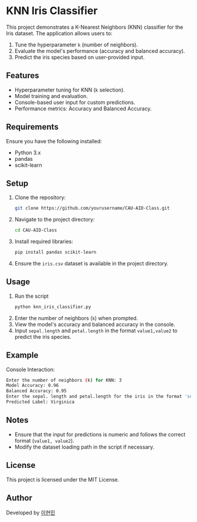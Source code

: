 
# KNN Iris Classifier

This project demonstrates a K-Nearest Neighbors (KNN) classifier for the Iris dataset. The application allows users to:
1. Tune the hyperparameter `k` (number of neighbors).
2. Evaluate the model's performance (accuracy and balanced accuracy).
3. Predict the iris species based on user-provided input.

## Features
- Hyperparameter tuning for KNN (`k` selection).
- Model training and evaluation.
- Console-based user input for custom predictions.
- Performance metrics: Accuracy and Balanced Accuracy.

## Requirements
Ensure you have the following installed:
- Python 3.x
- pandas
- scikit-learn

## Setup
1. Clone the repository:
   ```bash
   git clone https://github.com/yourusername/CAU-AID-Class.git
   ```
2. Navigate to the project directory:
   ```bash
   cd CAU-AID-Class
   ```
3. Install required libraries:
   ```bash
   pip install pandas scikit-learn
   ```
4. Ensure the `iris.csv` dataset is available in the project directory.

## Usage
1. Run the script
   ```bash
   python knn_iris_classifier.py
   ```
2. Enter the number of neighbors (`k`) when prompted.
3. View the model's accuracy and balanced accuracy in the console.
4. Input `sepal.length` and `petal.length` in the format `value1,value2` to predict the iris species.

## Example
Console Interaction:
```bash
Enter the number of neighbors (k) for KNN: 3
Model Accuracy: 0.96
Balanced Accuracy: 0.95
Enter the sepal. length and petal.length for the iris in the format 'sepal_length,petal_length': 5.1,1.8
Predicted Label: Virginica
```

## Notes
- Ensure that the input for predictions is numeric and follows the correct format (`value1, value2`).
- Modify the dataset loading path in the script if necessary.
  
## License
This project is licensed under the MIT License.

## Author
Developed by [이현민](https://www.cau.ac.kr/index.do)
